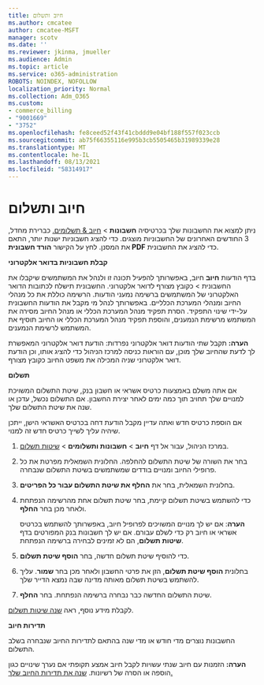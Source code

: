 ```yaml
---
title: חיוב ותשלום
ms.author: cmcatee
author: cmcatee-MSFT
manager: scotv
ms.date: ''
ms.reviewer: jkinma, jmueller
ms.audience: Admin
ms.topic: article
ms.service: o365-administration
ROBOTS: NOINDEX, NOFOLLOW
localization_priority: Normal
ms.collection: Adm_O365
ms.custom:
- commerce_billing
- "9001669"
- "3752"
ms.openlocfilehash: fe8ceed52f43f41cbddd9e04bf188f557f023ccb
ms.sourcegitcommit: ab75f66355116e995b3cb5505465b31989339e28
ms.translationtype: MT
ms.contentlocale: he-IL
ms.lasthandoff: 08/13/2021
ms.locfileid: "58314917"
---
```

# <a name="billing-and-payment"></a>חיוב ותשלום

ניתן למצוא את החשבונות שלך בכרטיסיה **חשבונות**  >  [חיוב & תשלומים.](https://go.microsoft.com/fwlink/p/?linkid=848039)  כברירת מחדל, 3 החודשים האחרונים של החשבוניות מוצגים.  כדי להציג חשבוניות ישנות יותר, התאם את המסנן.  לחץ על הקישור **הורד חשבונית PDF** כדי להציג את החשבונית.

**קבלת חשבוניות בדואר אלקטרוני**

בדף הודעות **חיוב** חיוב, באפשרותך להפעיל תכונה זו ולנהל את המשתמשים שיקבלו את החשבונית  >  [](https://go.microsoft.com/fwlink/p/?linkid=853212) כקובץ מצורף  לדואר אלקטרוני. החשבונית תישלח לכתובות הדואר האלקטרוני של המשתמשים ברשימה נמעני הודעות. הרשימה כוללת את כל מנהלי החיוב ומנהלי המערכת הכלליים.  באפשרותך לנהל מי מקבל את הודעות החשבונית על-ידי שינוי התפקיד.  הסרת תפקיד מנהל המערכת הכללי או מנהל החיוב מסירה את המשתמש מרשימת הנמענים, והוספת תפקיד מנהל המערכת הכללי או החיוב תוסיף את המשתמש לרשימת הנמענים.

**הערה:** תקבל שתי הודעות דואר אלקטרוני נפרדות: הודעת דואר אלקטרוני המאפשרת לך לדעת שהחיוב שלך מוכן, עם הוראות כניסה למרכז הניהול כדי להציג אותו, וכן הודעת דואר אלקטרוני שניה המכילה את משפט החיוב כקובץ מצורף.

**תשלום**

אם אתה משלם באמצעות כרטיס אשראי או חשבון בנק, שיטת התשלום המשויכת למנויים שלך תחויב תוך כמה ימים לאחר יצירת החשבון. אם התשלום נכשל, עדכן או שנה את שיטת התשלום שלך.

אם הוספת כרטיס חדש ואתה עדיין מקבל הודעת דחה בכרטיס האשראי הישן, ייתכן שיהיה עליך לשייך כרטיס חדש זה למנוי.

1. במרכז הניהול, עבור אל דף **חיוב** > **חשבונות ותשלומים** > [שיטות תשלום](https://go.microsoft.com/fwlink/p/?linkid=2018806).

2. בחר את השורה של שיטת התשלום להחלפה. החלונית השמאלית מפרטת את כל פרופילי החיוב ומנויים בודדים שמשתמשים בשיטת התשלום שנבחרה.

3. בחלונית השמאלית, בחר את **החלף את שיטת התשלום עבור כל הפריטים**.

4. כדי להשתמש בשיטת תשלום קיימת, בחר שיטת תשלום אחת מהרשימה הנפתחת ולאחר מכן בחר **החלף**.

    **הערה**: אם יש לך מנויים המשויכים לפרופיל חיוב, באפשרותך להשתמש בכרטיס אשראי או חיוב רק כדי לשלם עבורם. אם יש לך חשבונות בנק המפורטים בדף **שיטות תשלום**, הם לא זמינים לבחירה ברשימה הנפתחת.

5. כדי להוסיף שיטת תשלום חדשה, בחר **הוסף שיטת תשלום**.

6. בחלונית **הוסף שיטת תשלום**, הזן את פרטי החשבון ולאחר מכן בחר **שמור**. עליך להשתמש בשיטת תשלום מאותה מדינה שבה נמצא הדייר שלך.

7. שיטת התשלום החדשה כבר נבחרה ברשימה הנפתחת. בחר **החלף**.

לקבלת מידע נוסף, ראה [שנה שיטות תשלום](https://docs.microsoft.com/microsoft-365/commerce/billing-and-payments/manage-payment-methods).

**תדירות חיוב**

החשבונות נוצרים מדי חודש או מדי שנה בהתאם לתדירות החיוב שנבחרה בשלב התשלום.  

**הערה:** הזמנות עם חיוב שנתי עשויות לקבל חיוב אמצע תקופתי אם נערך שינויים כגון הוספה או הסרה של רשיונות. [שנה את תדירות החיוב שלך.](https://docs.microsoft.com/microsoft-365/commerce/billing-and-payments/change-payment-frequency)
